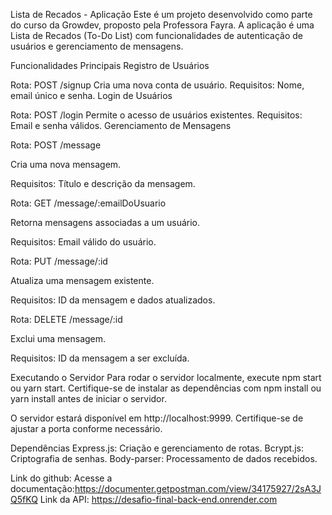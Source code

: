 Lista de Recados - Aplicação
Este é um projeto desenvolvido como parte do curso da Growdev, proposto pela Professora Fayra. A aplicação é uma Lista de Recados (To-Do List) com funcionalidades de autenticação de usuários e gerenciamento de mensagens.

Funcionalidades Principais
Registro de Usuários

Rota: POST /signup
Cria uma nova conta de usuário.
Requisitos: Nome, email único e senha.
Login de Usuários

Rota: POST /login
Permite o acesso de usuários existentes.
Requisitos: Email e senha válidos.
Gerenciamento de Mensagens

Rota: POST /message

Cria uma nova mensagem.

Requisitos: Título e descrição da mensagem.

Rota: GET /message/:emailDoUsuario

Retorna mensagens associadas a um usuário.

Requisitos: Email válido do usuário.

Rota: PUT /message/:id

Atualiza uma mensagem existente.

Requisitos: ID da mensagem e dados atualizados.

Rota: DELETE /message/:id

Exclui uma mensagem.

Requisitos: ID da mensagem a ser excluída.

Executando o Servidor
Para rodar o servidor localmente, execute npm start ou yarn start. Certifique-se de instalar as dependências com npm install ou yarn install antes de iniciar o servidor.

O servidor estará disponível em http://localhost:9999. Certifique-se de ajustar a porta conforme necessário.

Dependências
Express.js: Criação e gerenciamento de rotas.
Bcrypt.js: Criptografia de senhas.
Body-parser: Processamento de dados recebidos.




Link do github:
Acesse a documentação:https://documenter.getpostman.com/view/34175927/2sA3JQ5fKQ
Link da API: https://desafio-final-back-end.onrender.com 
